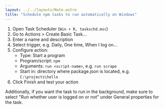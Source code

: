 ```yaml
---
layout: ../../layouts/Note.astro
title: "Schedule npm tasks to run automatically on Windows"
---
```


1. Open Task Scheduler (`Win + R, taskschd.msc`)
1. Go to Actions > Create Basic Task...
1. Enter a name and description
1. Select trigger, e.g. Daily, One time, When I log on...
1. Configure action:
   - Type: Start a program
   - Program/script: `npm`
   - Arguments: `run <script-name>`, e.g. `run scrape`
   - Start in: directory where package.json is located, e.g. `C:\projects\hello`
1. Click Finish and test your action

Additionally, if you want the task to run in the background, make sure to select "Run whether user is logged on or not" under General properties for the task.
